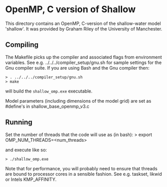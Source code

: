 # OpenMP, C version of Shallow #

This directory contains an OpenMP, C-version of the shallow-water
model 'shallow'.  It was provided by Graham Riley of the University
of Manchester.

## Compiling ##

The Makefile picks up the compiler and associated flags from environment
variables. See e.g. ../../../compiler_setup/gnu.sh for sample
settings for the Gnu compiler suite.
If you are using Bash and the Gnu compiler then:

    > . ../../../compiler_setup/gnu.sh
    > make

will build the `shallow_omp.exe` executable.

Model parameters (including dimensions of the model grid) are set as
#define's in shallow_base_openmp_v3.c

## Running ##

Set the number of threads that the code will use as (in bash):
    > export OMP_NUM_THREADS=<num_threads>

and execute like so:

    > ./shallow_omp.exe

Note that for performance, you will probably need to ensure that threads
are bound to processor cores in a sensible fashion. See e.g. taskset, likwid
or Intels KMP_AFFINITY.

